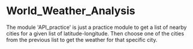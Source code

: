# World_Weather_Analysis
The module 'API_practice' is just a practice module to get a list of nearby cities for a given list of latitude-longitude. Then choose one of the cities from the previous list to get the weather for that specific city.
